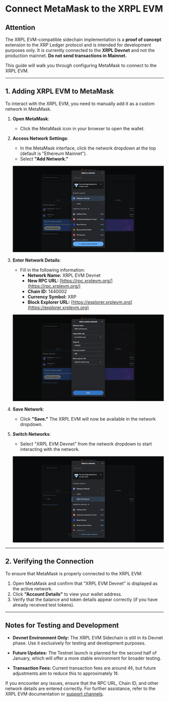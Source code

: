# Connect MetaMask to the XRPL EVM

## Attention

The XRPL EVM-compatible sidechain implementation is a **proof of concept** extension to the XRP Ledger protocol and is intended for development purposes only. It is currently connected to the **XRPL Devnet** and not the production mainnet. **Do not send transactions in Mainnet.**

This guide will walk you through configuring MetaMask to connect to the XRPL EVM.

---

## 1. Adding XRPL EVM to MetaMask

To interact with the XRPL EVM, you need to manually add it as a custom network in MetaMask.

1. **Open MetaMask**:
   - Click the MetaMask icon in your browser to open the wallet.

2. **Access Network Settings**:
   - In the MetaMask interface, click the network dropdown at the top (default is "Ethereum Mainnet").
   - Select **"Add Network."**

   ![Add Network to MetaMask](../images/addNetwork.png)

3. **Enter Network Details**:
   - Fill in the following information:
     - **Network Name:** XRPL EVM Devnet
     - **New RPC URL:** [https://rpc.xrplevm.org/](https://rpc.xrplevm.org/)
     - **Chain ID:** 1440002
     - **Currency Symbol:** XRP
     - **Block Explorer URL:** [https://explorer.xrplevm.org](https://explorer.xrplevm.org)

   ![Add Network MetaMask Form](../images/addNetworkForm.png)

4. **Save Network**:
   - Click **"Save."** The XRPL EVM will now be available in the network dropdown.

5. **Switch Networks**:
   - Select "XRPL EVM Devnet" from the network dropdown to start interacting with the network.

   ![Select XRPL EVM Network](../images/selectXRPLEVM.png)

---

## 2. Verifying the Connection

To ensure that MetaMask is properly connected to the XRPL EVM:

1. Open MetaMask and confirm that "XRPL EVM Devnet" is displayed as the active network.
2. Click **"Account Details"** to view your wallet address.
3. Verify that the balance and token details appear correctly (if you have already received test tokens).

---

## Notes for Testing and Development

- **Devnet Environment Only:**
  The XRPL EVM Sidechain is still in its Devnet phase. Use it exclusively for testing and development purposes.

- **Future Updates:**
  The Testnet launch is planned for the second half of January, which will offer a more stable environment for broader testing.

- **Transaction Fees:**
  Current transaction fees are around 4¢, but future adjustments aim to reduce this to approximately 1¢.

If you encounter any issues, ensure that the RPC URL, Chain ID, and other network details are entered correctly. For further assistance, refer to the XRPL EVM documentation or [support channels](https://discord.gg/xrplevm).

